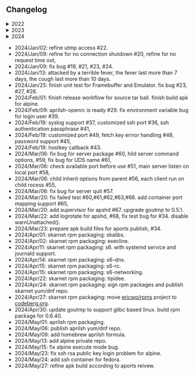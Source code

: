 ## Changelog

<details>
<summary>2022</summary>
  
- 2022/Apr/01: start terminal emulator.
- 2022/Jul/31: finish the terminal emulator:
  - add scroll buffer support,
  - add color palette support,
  - refine UTF-8 support.
- 2022/Aug/04: start the prediction engine.
- 2022/Aug/29: finish the prediction engine.
  - refine UTF-8 support.
- 2022/Sep/20: finish the UDP network.
- 2022/Sep/28: finish user input state.
- 2022/Sep/29: refine cell width.
- 2022/Oct/02: add terminfo module.
- 2022/Oct/13: finish the Framebuffer for completeness.
- 2022/Oct/14: finish Complete state.
- 2022/Nov/04: finish Display.
- 2022/Nov/08: finish Complete testing.
- 2022/Nov/27: finish Transport and TransportSender.
- 2022/Dec/28: finish command-line parameter parsing and locale validation.
  
</details>
<details>
<summary>2023</summary>
  
- 2023/Mar/24: solve the locale problem in alpine.
- 2023/Apr/07: support concurrent UDP server.
- 2023/Apr/21: finish server start/stop part.
- 2023/May/01: study [s6](https://skarnet.org/software/s6/) as PID 1 process: [utmps](https://skarnet.org/software/utmps/) require s6, aprilsh should suppport openrc.
- 2023/May/16: finish [alpine container with openrc support](https://github.com/ericwq/s6)
- 2023/May/30: finish [eric/goutmp](https://github.com/ericwq/goutmp)
- 2023/Jun/07: upgrade to `ericwq/goutmp` v0.2.0.
- 2023/Jun/15: finish `warnUnattached()` part.
- 2023/Jun/21: finish serve() function.
- 2023/Jun/25: re-structure cmd directory.
- 2023/Jul/12: prepare client and server. fix bug in overlay.
- 2023/Jul/19: refine frontend, terminal, util package for test coverage.
- 2023/Jul/24: refine network package for test coverage.
- 2023/Aug/01: start integration test for client.
- 2023/Aug/07: add util.Log and rewrite log related part for other packages.
- 2023/Aug/14: accomplish `exit` command in running aprilsh client.
- 2023/Aug/22: add OSC 112, DECSCUR, XTWINOPS 22,23 support; study CSI u.
- 2023/Sep/15: improve the performance of client and server.
- 2023/Sep/28: fix bug for Display and add integration test for server.
- 2023/Oct/10: fix uncompress buffer size bug and fix max uint64 bug.
- 2023/Oct/17: fix Framebuffer.resize() resize bug.
- 2023/Oct/19: fix NewFrame() bug for alternate screen buffer.
- 2023/Oct/22: pass client Term to server.
- 2023/Oct/23: fix uncompress buffer overflow bug.
- 2023/Oct/27: fix window title bug.
- 2023/Nov/13: fix stream output mode display bug, #1.
- 2023/Nov/19: enhance stream mode to display over buffer size file, #2.
- 2023/Nov/29: enhance screen difference with mix sequence, fix bug #6,#7,#8.
- 2023/Dec/08: enhance tilte #14, limit concurrent user #17, fix bug #9,#10,#12,#14,#15,#16.
- 2023/Dec/13: fix bug #11, solve computer hibernate problem partly.
- 2023/Dec/28: enhance utmp access problem #17. fix read dead line problem #18.

</details>
<details>
<summary>2024</summary>
</details> 

- 2024/Jan/02: refine utmp access #22.
- 2024/Jan/09: refine for no connection shutdown #20, refine for no request time out,
- 2024/Jan/09: fix bug #19, #21, #23, #24.
- 2024/Jan/13: attacked by a terrible fever, the fever last more than 7 days, the cough last more than 10 days.
- 2024/Jan/25: finish unit test for Framebuffer and Emulator. fix bug #23, #27, #26.
- 2024/Feb/01: finish release workflow for source tar ball. finish build apk for alpine.
- 2024/Feb/09: aprilsh-openrc is ready #29. fix environment variable bug for login user #39.
- 2024/Feb/19: syslog support #37, customized ssh port #36, ssh authentication passphrase #41, 
- 2024/Feb/19: customized port #49, fetch key errror handling #48, password support #45,
- 2024/Feb/19: hostkey callback #43.
- 2024/Mar/06: fix bug for server package #60, hild server command options, #59, fix bug for UDS name #61,
- 2024/Mar/06: check available port before use #51, main server listen on local port #58,
- 2024/Mar/06: child inherit options from parent #56, each client run on child rocess #55,
- 2024/Mar/06: fix bug for server quit #57.
- 2024/Mar/20: fix failed test #60,#61,#62,#63,#66. add container port mapping support #65,
- 2024/Mar/20: add supervisor for apshd #67. upgrade goutmp to 0.5.1.
- 2024/Mar/22: add logrotate for apshd, #68, fix test bug for #34. disable warnUnattached().
- 2024/Mar/23: prepare apk build files for aports publish, #34.
- 2024/Apr/01: skarnet rpm packaging: skalibs.
- 2024/Apr/02: skarnet rpm packaging: execline.
- 2024/Apr/11: skarnet rpm packaging: s6. with systemd service and journald support.
- 2024/Apr/14: skarnet rpm packaging: s6-dns.
- 2024/Apr/15: skarnet rpm packaging: s6-rc.
- 2024/Apr/15: skarnet rpm packaging: s6-networking.
- 2024/Apr/22: skarnet rpm packaging: tipidee.
- 2024/Apr/24: skarnet rpm packaging: sign rpm packages and publish skarnet yum/dnf repo.
- 2024/Apr/27: skarnet rpm packaging: move [ericwq/rpms](https://github.com/ericwq/rpms) project to [codeberg.org](https://codeberg.org/ericwq/rpms).
- 2024/Apr/30: update goutmp to support glibc based linux. build rpm package for 0.6.40.
- 2024/May/01: aprilsh rpm packaging.
- 2024/May/06: publish aprilsh yum/dnf repo.
- 2024/May/09: add homebrew aprilsh formula.
- 2024/May/13: add alpine private repo.
- 2024/May/15: fix alpine execute mode bug.
- 2024/May/23: fix ssh rsa public key login problem for alpine.
- 2024/May/24: add ssh container for fedora.
- 2024/May/27: refine apk build according to aports reivew.
